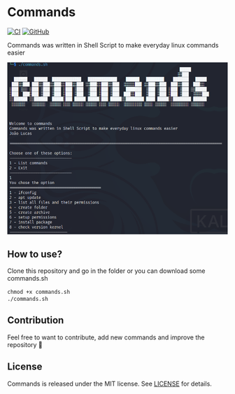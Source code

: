 # Commands

[![CI](https://github.com/heroesofcode/Commands/actions/workflows/CI.yml/badge.svg)](https://github.com/heroesofcode/Commands/actions/workflows/CI.yml)
[![GitHub](https://img.shields.io/github/license/heroesofcode/Commands)](https://github.com/heroesofcode/Commands/blob/main/LICENSE)

Commands was written in Shell Script to make everyday linux commands easier

<img src="https://github.com/heroesofcode/Commands/blob/main/sample.png">

## How to use?

Clone this repository and go in the folder or you can download some commands.sh

```shell
chmod +x commands.sh
./commands.sh
```

## Contribution

Feel free to want to contribute, add new commands and improve the repository :rocket:

## License
Commands is released under the MIT license. See [LICENSE](https://github.com/heroesofcode/Commands/blob/main/LICENSE) for details.
